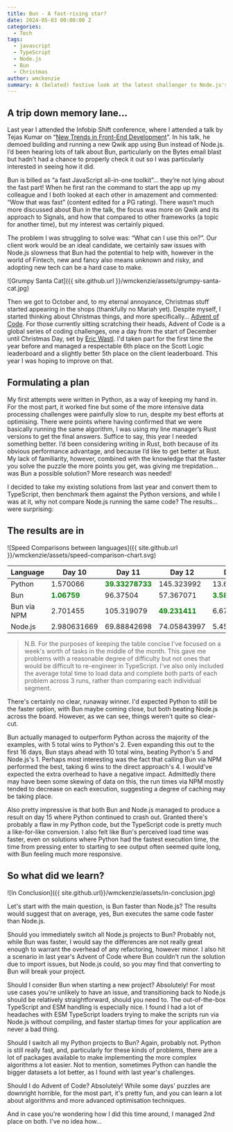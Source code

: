 ```yaml
---
title: Bun - A fast-rising star?
date: 2024-05-03 00:00:00 Z
categories:
  - Tech
tags:
  - javascript
  - TypeScript
  - Node.js
  - Bun
  - Christmas
author: wmckenzie
summary: A (belated) festive look at the latest challenger to Node.js's throne
---
```


<style>
@media print, screen and (min-width: 64em) {
    table {
        margin-left: calc((16.66667% + .9375rem)* -1);
        margin-right: calc((16.66667% + .9375rem)* -1);
    }
}
</style>

## A trip down memory lane...

Last year I attended the Infobip Shift conference, where I attended a talk by Tejas Kumar on “[New Trends in Front-End Development](https://www.youtube.com/watch?v=VINfWbaFBVs&list=PLuAItjWV4peETEf336UJKvDsI5RWbshUa&index=31&pp=iAQB)”. In his talk, he demoed building and running a new Qwik app using Bun instead of Node.js. I’d been hearing lots of talk about Bun, particularly on the Bytes email blast but hadn’t had a chance to properly check it out so I was particularly interested in seeing how it did.

Bun is billed as “a fast JavaScript all-in-one toolkit”... they’re not lying about the fast part! When he first ran the command to start the app up my colleague and I both looked at each other in amazement and commented: “Wow that was fast” (content edited for a PG rating). There wasn’t much more discussed about Bun in the talk, the focus was more on Qwik and its approach to Signals, and how that compared to other frameworks (a topic for another time), but my interest was certainly piqued.

The problem I was struggling to solve was: “What can I use this on?”. Our client work would be an ideal candidate, we certainly saw issues with Node.js slowness that Bun had the potential to help with, however in the world of Fintech, new and fancy also means unknown and risky, and adopting new tech can be a hard case to make.

![Grumpy Santa Cat]({{ site.github.url }}/wmckenzie/assets/grumpy-santa-cat.jpg)

Then we got to October and, to my eternal annoyance, Christmas stuff started appearing in the shops (thankfully no Mariah yet). Despite myself, I started thinking about Christmas things, and more specifically… [Advent of Code](https://adventofcode.com/). For those currently sitting scratching their heads, Advent of Code is a global series of coding challenges, one a day from the start of December until Christmas Day, set by [Eric Wastl](http://was.tl/). I'd taken part for the first time the year before and managed a respectable 6th place on the Scott Logic leaderboard and a slightly better 5th place on the client leaderboard. This year I was hoping to improve on that.

## Formulating a plan

My first attempts were written in Python, as a way of keeping my hand in. For the most part, it worked fine but some of the more intensive data processing challenges were painfully slow to run, despite my best efforts at optimising. There were points where having confirmed that we were basically running the same algorithm, I was using my line manager’s Rust versions to get the final answers. Suffice to say, this year I needed something better. I’d been considering writing in Rust, both because of its obvious performance advantage, and because I’d like to get better at Rust. My lack of familiarity, however, combined with the knowledge that the faster you solve the puzzle the more points you get, was giving me trepidation… was Bun a possible solution? More research was needed!

I decided to take my existing solutions from last year and convert them to TypeScript, then benchmark them against the Python versions, and while I was at it, why not compare Node.js running the same code? The results... were surprising:

## The results are in

![Speed Comparisons between languages]({{ site.github.url }}/wmckenzie/assets/speed-comparison-chart.svg)

| Language      | Day 10                                          | Day 11                                              | Day 12                                            | Day 13                                           | Day 14                                              | Day 15                                              | Day 16                                              |
| ------------- | ----------------------------------------------- | --------------------------------------------------- | ------------------------------------------------- | ------------------------------------------------ | --------------------------------------------------- | --------------------------------------------------- | --------------------------------------------------- |
| Python        | 1.570066                                        | <span style="color:green"><b>39.33278733</b></span> | 145.323992                                        | 13.61234967                                      | 4243.105014                                         | Failed                                              | <span style="color:green"><b>1874.640703</b></span> |
| Bun         | <span style="color:green"><b>1.06759</b></span> | 96.37504                                            | 57.367071                                         | <span style="color:green"><b>3.588709</b></span> | 1139.287269                                         | 8118.08808                                          | 3896.015796                                         |
| Bun via NPM | 2.701455                                        | 105.319079                                          | <span style="color:green"><b>49.231411</b></span> | 6.679770667                                      | <span style="color:green"><b>975.7302437</b></span> | <span style="color:green"><b>8085.080331</b></span> | 3948.378316                                         |
| Node.js        | 2.980631669                                     | 69.88842698                                         | 74.05843997                                       | 5.454815348                                      | 1994.470144                                         | 10390.28093                                         | 3724.372108                                         |

> N.B. For the purposes of keeping the table concise I've focused on a week's worth of tasks in the middle of the month. This gave me problems with a reasonable degree of difficulty but not ones that would be difficult to re-engineer in TypeScript. I've also only included the average total time to load data and complete both parts of each problem across 3 runs, rather than comparing each individual segment.

There's certainly no clear, runaway winner. I'd expected Python to still be the faster option, with Bun maybe coming close, but both beating Node.js across the board. However, as we can see, things weren't quite so clear-cut.

Bun actually managed to outperform Python across the majority of the examples, with 5 total wins to Python's 2. Even expanding this out to the first 16 days, Bun stays ahead with 10 total wins, beating Python's 5 and Node.js's 1. Perhaps most interesting was the fact that calling Bun via NPM performed the best, taking
6 wins to the direct approach's 4. I would've expected the extra overhead to have a negative impact. Admittedly there may have been some skewing of data on this, the run
times via NPM mostly tended to decrease on each execution, suggesting a degree of caching may be taking place.

Also pretty impressive is that both Bun and Node.js managed to produce a result on day 15 where Python continued to crash out. Granted there's probably a flaw in my Python code,
but the TypeScript code is pretty much a like-for-like conversion. I also felt like Bun's perceived load time was faster, even on solutions where Python had the
fastest execution time, the time from pressing enter to starting to see output often seemed quite long, with Bun feeling much more responsive.

## So what did we learn?

![In Conclusion]({{ site.github.url}}/wmckenzie/assets/in-conclusion.jpg)

Let's start with the main question, is Bun faster than Node.js? The results would suggest that on average, yes, Bun executes the same code faster than Node.js.

Should you immediately switch all Node.js projects to Bun? Probably not, while Bun was faster, I would say the differences are not really great enough to warrant the
overhead of any refactoring, however minor. I also hit a scenario in last year's Advent of Code where Bun couldn't run the solution due to import issues, but Node.js could,
so you may find that converting to Bun will break your project.

Should I consider Bun when starting a new project? Absolutely! For most use cases you're unlikely to have an issue, and transitioning back to Node.js should be relatively 
straightforward, should you need to. The out-of-the-box TypeScript and ESM handling is especially nice. I found I had a lot of headaches with ESM TypeScript loaders trying to 
make the scripts run via Node.js without compiling, and faster startup times for your application are never a bad thing.

Should I switch all my Python projects to Bun? Again, probably not. Python is still really fast, and, particularly for these kinds of problems, there are a lot of packages
available to make implementing the more complex algorithms a lot easier. Not to mention, sometimes Python can handle the bigger datasets a lot better, as I found with last year's challenges.

Should I do Advent of Code? Absolutely! While some days' puzzles are downright horrible, for the most part, it's pretty fun, and you can learn a lot about algorithms and more
advanced optimisation techniques.

And in case you're wondering how I did this time around, I managed 2nd place on both. I've no idea how...
